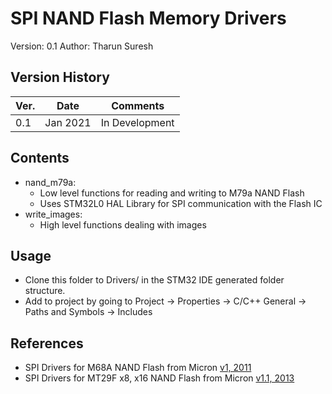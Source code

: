# SPI NAND Flash Memory Drivers

   Version:     0.1
   Author:      Tharun Suresh 

## Version History

Ver. |      Date      |     Comments     |
---  |      ---       |       ---        |
0.1	 |	  Jan 2021    |  In Development  | 					


## Contents

- nand_m79a:
  - Low level functions for reading and writing to M79a NAND Flash 
  - Uses STM32L0 HAL Library for SPI communication with the Flash IC
- write_images:
  - High level functions dealing with images 

## Usage 

- Clone this folder to Drivers/ in the STM32 IDE generated folder structure. 
- Add to project by going to Project -> Properties -> C/C++ General -> Paths and Symbols -> Includes

## References 
- SPI Drivers for M68A NAND Flash from Micron [v1, 2011](https://media-www.micron.com/-/media/client/global/documents/products/nand-flash-software/mt29f_1gb-32gb_nand_driver.zip?rev=d418de6415a44bc98a55d30068b30494)
- SPI Drivers for MT29F x8, x16 NAND Flash from Micron [v1.1, 2013](https://micron.com)


